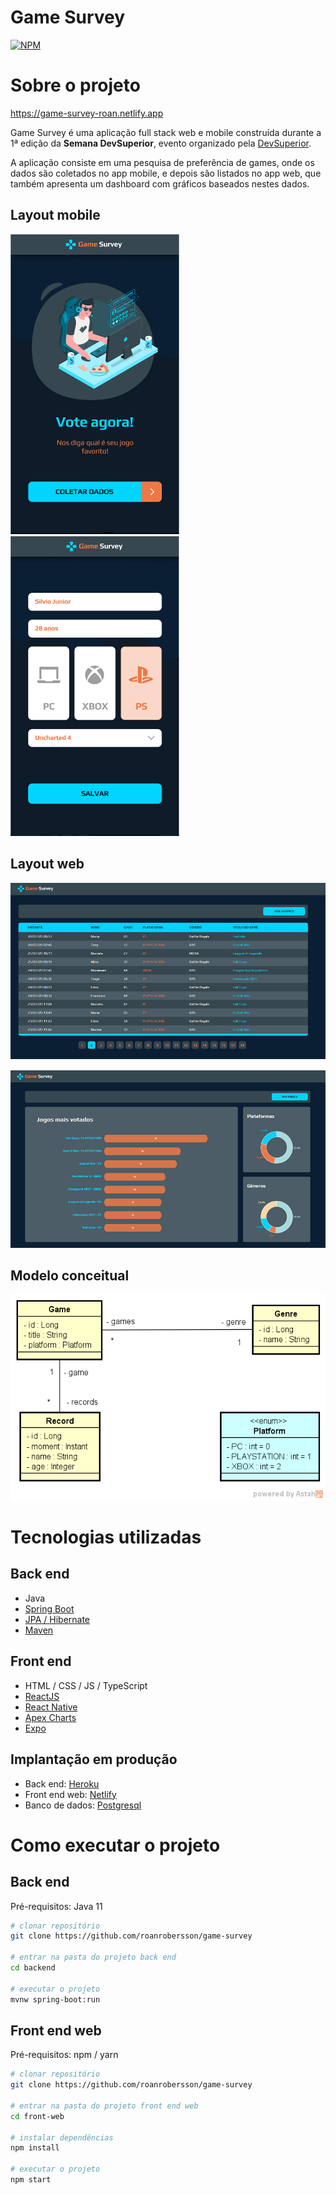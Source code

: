 # Game Survey 
[![NPM](https://img.shields.io/npm/l/react)](https://github.com/roanrobersson/dspesquisa/blob/master/LICENSE) 

# Sobre o projeto

https://game-survey-roan.netlify.app

Game Survey é uma aplicação full stack web e mobile construída durante a 1ª edição da **Semana DevSuperior**, evento organizado pela [DevSuperior](https://devsuperior.com "Site da DevSuperior").

A aplicação consiste em uma pesquisa de preferência de games, onde os dados são coletados no app mobile, e depois são listados no app web, que também apresenta um dashboard com gráficos baseados nestes dados.

## Layout mobile
![Mobile 1](https://raw.githubusercontent.com/roanrobersson/assets/master/game-survey/mobile1.png) ![Mobile 2](https://raw.githubusercontent.com/roanrobersson/assets/master/game-survey/mobile2.png)

## Layout web
![Web 1](https://raw.githubusercontent.com/roanrobersson/assets/master/game-survey/web1.png)

![Web 2](https://raw.githubusercontent.com/roanrobersson/assets/master/game-survey/web2.png)

## Modelo conceitual
![Modelo Conceitual](https://raw.githubusercontent.com/roanrobersson/assets/master/game-survey/modelo-conceitual.png)

# Tecnologias utilizadas
## Back end
- Java
- [Spring Boot](https://spring.io/projects/spring-boot "Documentação do Spring Boot")
- [JPA / Hibernate](https://spring.io/projects/spring-data-jpa "Documentação do Spring Data JPA")
- [Maven](https://maven.apache.org "Site do Maven")
## Front end
- HTML / CSS / JS / TypeScript
- [ReactJS](https://reactjs.com "Site do ReactJS")
- [React Native](https://reactnative.dev "Site do React Native")
- [Apex Charts](https://apexcharts.com "Site do Apex Charts")
- [Expo](https://expo.io "Site do Expo")
## Implantação em produção
- Back end: [Heroku](https://www.heroku.com "Site do Heroku")
- Front end web: [Netlify](https://www.netlify.com "Site do Netlify")
- Banco de dados: [Postgresql](https://www.postgresql.org "Site do Postgresql")

# Como executar o projeto

## Back end
Pré-requisitos: Java 11

```bash
# clonar repositório
git clone https://github.com/roanrobersson/game-survey

# entrar na pasta do projeto back end
cd backend

# executar o projeto
mvnw spring-boot:run
```

## Front end web
Pré-requisitos: npm / yarn

```bash
# clonar repositório
git clone https://github.com/roanrobersson/game-survey

# entrar na pasta do projeto front end web
cd front-web

# instalar dependências
npm install

# executar o projeto
npm start
```

